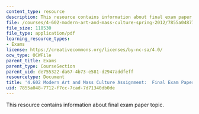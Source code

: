 ```yaml
---
content_type: resource
description: This resource contains information about final exam paper topic.
file: /courses/4-602-modern-art-and-mass-culture-spring-2012/7855a0487712f7cc7cad7d71340db0de_MIT4_602S12_Finlexmpprtpc.pdf
file_size: 118530
file_type: application/pdf
learning_resource_types:
- Exams
license: https://creativecommons.org/licenses/by-nc-sa/4.0/
ocw_type: OCWFile
parent_title: Exams
parent_type: CourseSection
parent_uid: de755322-da67-4b73-e581-d2947addfeff
resourcetype: Document
title: '4.602 Modern Art and Mass Culture Assignment:  Final Exam Paper Topic'
uid: 7855a048-7712-f7cc-7cad-7d71340db0de
---
```

This resource contains information about final exam paper topic.